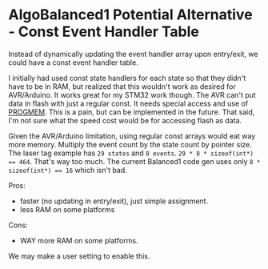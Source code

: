 # AlgoBalanced1 Potential Alternative - Const Event Handler Table
Instead of dynamically updating the event handler array upon entry/exit, we could have a const event handler table.

I initially had used const state handlers for each state so that they didn't have to be in RAM, but realized that this wouldn't work as desired for AVR/Arduino. It works great for my STM32 work though. The AVR can't put data in flash with just a regular const. It needs special access and use of [PROGMEM](https://www.nongnu.org/avr-libc/user-manual/pgmspace.html). This is a pain, but can be implemented in the future. That said, I'm not sure what the speed cost would be for accessing flash as data.

Given the AVR/Arduino limitation, using regular const arrays would eat way more memory. Multiply the event count by the state count by pointer size. The laser tag example has `29 states` and `8 events`. `29 * 8 * sizeof(int*) == 464`. That's way too much. The current Balanced1 code gen uses only `8 * sizeof(int*) == 16` which isn't bad.

Pros:
* faster (no updating in entry/exit), just simple assignment.
* less RAM on some platforms

Cons:
* WAY more RAM on some platforms.

We may make a user setting to enable this.

